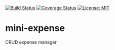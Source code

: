[![Build Status](https://travis-ci.com/shonubijerry/mini-expense.svg?branch=develop)](https://travis-ci.com/shonubijerry/mini-expense)
[![Coverage Status](https://coveralls.io/repos/github/shonubijerry/mini-expense/badge.svg?branch=develop)](https://coveralls.io/github/shonubijerry/mini-expense?branch=master)
[![License: MIT](https://img.shields.io/badge/License-MIT-yellow.svg)](https://opensource.org/licenses/MIT)


# mini-expense

CRUD expense manager
